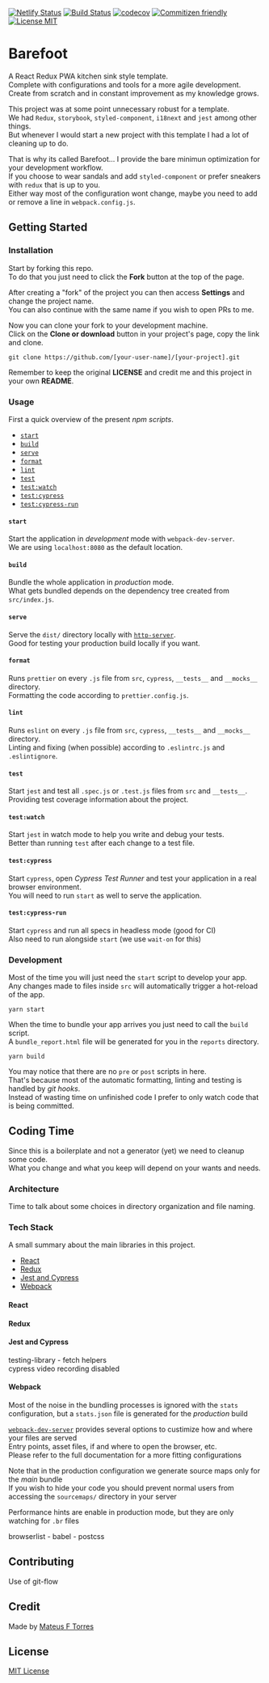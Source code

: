 [![Netlify Status](https://api.netlify.com/api/v1/badges/ba3f22ea-0790-413a-be14-7ccf8972d61f/deploy-status)](https://app.netlify.com/sites/barefoot/deploys)
[![Build Status](https://travis-ci.com/mateus-f-torres/barefoot.svg?branch=master)](https://travis-ci.com/mateus-f-torres/barefoot)
[![codecov](https://codecov.io/gh/mateus-f-torres/barefoot/branch/master/graph/badge.svg)](https://codecov.io/gh/mateus-f-torres/barefoot)
[![Commitizen friendly](https://img.shields.io/badge/commitizen-friendly-brightgreen.svg)](http://commitizen.github.io/cz-cli/)
[![License MIT](https://img.shields.io/github/license/mashape/apistatus.svg)](https://github.com/mateus-f-torres/barefoot/blob/master/LICENSE)

# Barefoot
A React Redux PWA kitchen sink style template.  
Complete with configurations and tools for a more agile development.  
Create from scratch and in constant improvement as my knowledge grows.

This project was at some point unnecessary robust for a template.  
We had `Redux`, `storybook`, `styled-component`, `i18next` and `jest` among other things.  
But whenever I would start a new project with this template I had a lot of cleaning up to do.  

That is why its called Barefoot... I provide the bare minimun optimization for your development workflow.  
If you choose to wear sandals and add `styled-component` or prefer sneakers with `redux` that is up to you.  
Either way most of the configuration wont change, maybe you need to add or remove a line in `webpack.config.js`.  

## Getting Started
### Installation
Start by forking this repo.  
To do that you just need to click the **Fork** button at the top of the page.  

After creating a "fork" of the project you can then access **Settings** and change the project name.  
You can also continue with the same name if you wish to open PRs to me.

Now you can clone your fork to your development machine.  
Click on the **Clone or download** button in your project's page, copy the link and clone.  
```
git clone https://github.com/[your-user-name]/[your-project].git
```

Remember to keep the original **LICENSE** and credit me and this project in your own **README**.  

### Usage
First a quick overview of the present _npm scripts_.
* [`start`](#start)
* [`build`](#build)
* [`serve`](#serve)
* [`format`](#format)
* [`lint`](#lint)
* [`test`](#test)
* [`test:watch`](#testwatch)
* [`test:cypress`](#testcypress)
* [`test:cypress-run`](#testcypress-run)

#### `start`
Start the application in _development_ mode with `webpack-dev-server`.  
We are using `localhost:8080` as the default location.  

#### `build`
Bundle the whole application in _production_ mode.  
What gets bundled depends on the dependency tree created from `src/index.js`.  

#### `serve`
Serve the `dist/` directory locally with [`http-server`](https://github.com/http-party/http-server).  
Good for testing your production build locally if you want.    

#### `format`
Runs `prettier` on every `.js` file from `src`, `cypress`, `__tests__` and `__mocks__` directory.  
Formatting the code according to `prettier.config.js`.  

#### `lint`
Runs `eslint` on every `.js` file from `src`, `cypress`, `__tests__` and `__mocks__` directory.  
Linting and fixing (when possible) according to `.eslintrc.js` and `.eslintignore`.  

#### `test`
Start `jest` and test all `.spec.js` or `.test.js` files from `src` and `__tests__`.  
Providing test coverage information about the project.  

#### `test:watch`
Start `jest` in watch mode to help you write and debug your tests.  
Better than running `test` after each change to a test file.  

#### `test:cypress`
Start `cypress`, open _Cypress Test Runner_ and test your application in a real browser environment.  
You will need to run `start` as well to serve the application.

#### `test:cypress-run`
Start `cypress` and run all specs in headless mode (good for CI)  
Also need to run alongside `start` (we use `wait-on` for this)

### Development
Most of the time you will just need the `start` script to develop your app.  
Any changes made to files inside `src` will automatically trigger a hot-reload of the app.  
```
yarn start
```

When the time to bundle your app arrives you just need to call the `build` script.  
A `bundle_report.html` file will be generated for you in the `reports` directory.  
```
yarn build
```

You may notice that there are no `pre` or `post` scripts in here.  
That's because most of the automatic formatting, linting and testing is handled by _git hooks_.  
Instead of wasting time on unfinished code I prefer to only watch code that is being committed.  

## Coding Time
Since this is a boilerplate and not a generator (yet) we need to cleanup some code.  
What you change and what you keep will depend on your wants and needs.  

### Architecture
Time to talk about some choices in directory organization and file naming.  

### Tech Stack
A small summary about the main libraries in this project.  

* [React](#react)
* [Redux](#redux)
* [Jest and Cypress](#jest-and-cypress)
* [Webpack](#webpack)

#### React

#### Redux

#### Jest and Cypress
testing-library - fetch helpers  
cypress video recording disabled  

#### Webpack
Most of the noise in the bundling processes is ignored with the `stats` configuration, but a `stats.json` file is generated for the _production_ build  

[`webpack-dev-server`](https://webpack.js.org/configuration/dev-server/) provides several options to custimize how and where your files are served  
Entry points, asset files, if and where to open the browser, etc.  
Please refer to the full documentation for a more fitting configurations  

Note that in the production configuration we generate source maps only for the _main_ bundle  
If you wish to hide your code you should prevent normal users from accessing the `sourcemaps/` directory in your server   

Performance hints are enable in production mode, but they are only watching for `.br` files  

browserlist - babel - postcss  

## Contributing
Use of git-flow

## Credit
Made by [Mateus F Torres](https://github.com/mateus-f-torres)    

## License
[MIT License](./LICENSE)
